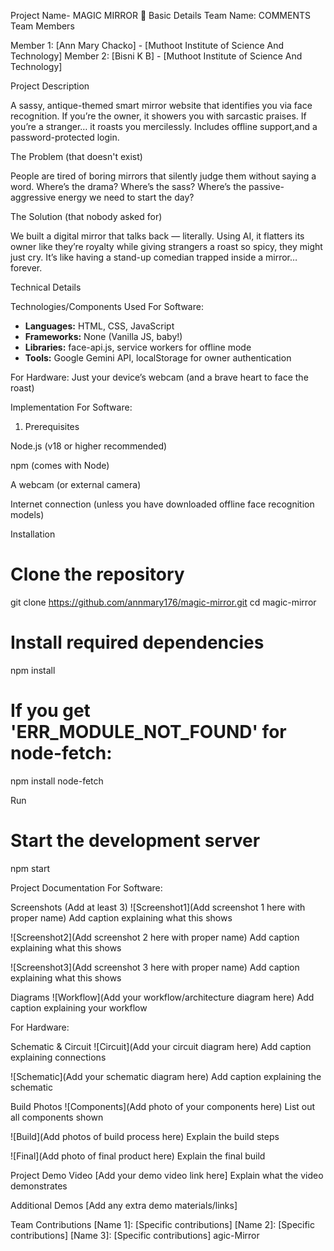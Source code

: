 Project Name- MAGIC MIRROR 🎯
Basic Details
Team Name: COMMENTS
Team Members

Member 1: [Ann Mary Chacko] - [Muthoot Institute of Science And Technology]
Member 2: [Bisni K B] - [Muthoot Institute of Science And Technology]

Project Description

A sassy, antique-themed smart mirror website that identifies you via face recognition. If you’re the owner, it showers you with sarcastic praises. If you’re a stranger… it roasts you mercilessly. Includes offline support,and a password-protected login.

The Problem (that doesn't exist)

People are tired of boring mirrors that silently judge them without saying a word. Where’s the drama? Where’s the sass? Where’s the passive-aggressive energy we need to start the day?

The Solution (that nobody asked for)

We built a digital mirror that talks back — literally. Using AI, it flatters its owner like they’re royalty while giving strangers a roast so spicy, they might just cry. It’s like having a stand-up comedian trapped inside a mirror… forever.


Technical Details

Technologies/Components Used
For Software:

- **Languages:** HTML, CSS, JavaScript
- **Frameworks:** None (Vanilla JS, baby!)
- **Libraries:** face-api.js, service workers for offline mode
- **Tools:** Google Gemini API, localStorage for owner authentication


For Hardware:
Just your device’s webcam (and a brave heart to face the roast)

Implementation
For Software:

1. Prerequisites

Node.js (v18 or higher recommended)

npm (comes with Node)

A webcam (or external camera)

Internet connection (unless you have downloaded offline face recognition models)

Installation
# Clone the repository
git clone https://github.com/annmary176/magic-mirror.git
cd magic-mirror

# Install required dependencies
npm install

# If you get 'ERR_MODULE_NOT_FOUND' for node-fetch:
npm install node-fetch


Run

# Start the development server
npm start



Project Documentation
For Software:

Screenshots (Add at least 3)
![Screenshot1](Add screenshot 1 here with proper name) Add caption explaining what this shows

![Screenshot2](Add screenshot 2 here with proper name) Add caption explaining what this shows

![Screenshot3](Add screenshot 3 here with proper name) Add caption explaining what this shows

Diagrams
![Workflow](Add your workflow/architecture diagram here) Add caption explaining your workflow

For Hardware:

Schematic & Circuit
![Circuit](Add your circuit diagram here) Add caption explaining connections

![Schematic](Add your schematic diagram here) Add caption explaining the schematic

Build Photos
![Components](Add photo of your components here) List out all components shown

![Build](Add photos of build process here) Explain the build steps

![Final](Add photo of final product here) Explain the final build

Project Demo
Video
[Add your demo video link here] Explain what the video demonstrates

Additional Demos
[Add any extra demo materials/links]

Team Contributions
[Name 1]: [Specific contributions]
[Name 2]: [Specific contributions]
[Name 3]: [Specific contributions]
agic-Mirror